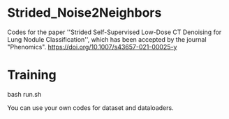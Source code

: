 # Strided_Noise2Neighbors

Codes for the paper ''Strided Self-Supervised Low-Dose CT Denoising for Lung Nodule Classification'', which has been accepted by the journal "Phenomics". https://doi.org/10.1007/s43657-021-00025-y

# Training
bash run.sh

You can use your own codes for dataset and dataloaders.

